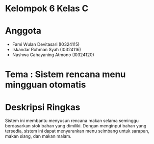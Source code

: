 # Kelompok 6 Kelas C
# Anggota 
- Fami Wulan Devitasari (I0324115)
- Iskandar Rohman Syah (I0324116)
- Nashwa Cahayaning Atmono (I0324120)

# Tema : Sistem rencana menu mingguan otomatis 

# Deskripsi Ringkas
Sistem ini membantu menyusun rencana makan selama seminggu berdasarkan stok bahan yang dimiliki. Dengan menginput bahan yang tersedia, sistem ini dapat menyarankan menu seimbang untuk sarapan, makan siang, dan makan malam.
